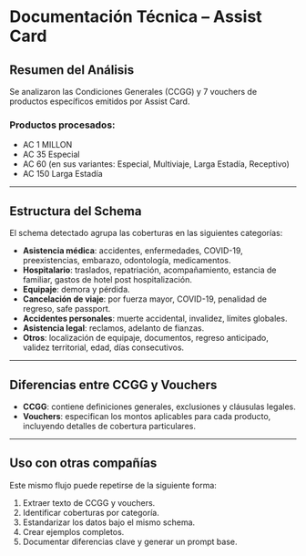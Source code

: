 # Documentación Técnica – Assist Card

## Resumen del Análisis

Se analizaron las Condiciones Generales (CCGG) y 7 vouchers de productos específicos emitidos por Assist Card.

### Productos procesados:
- AC 1 MILLON
- AC 35 Especial
- AC 60 (en sus variantes: Especial, Multiviaje, Larga Estadía, Receptivo)
- AC 150 Larga Estadía

---

## Estructura del Schema

El schema detectado agrupa las coberturas en las siguientes categorías:

- **Asistencia médica**: accidentes, enfermedades, COVID-19, preexistencias, embarazo, odontología, medicamentos.
- **Hospitalario**: traslados, repatriación, acompañamiento, estancia de familiar, gastos de hotel post hospitalización.
- **Equipaje**: demora y pérdida.
- **Cancelación de viaje**: por fuerza mayor, COVID-19, penalidad de regreso, safe passport.
- **Accidentes personales**: muerte accidental, invalidez, límites globales.
- **Asistencia legal**: reclamos, adelanto de fianzas.
- **Otros**: localización de equipaje, documentos, regreso anticipado, validez territorial, edad, días consecutivos.

---

## Diferencias entre CCGG y Vouchers

- **CCGG**: contiene definiciones generales, exclusiones y cláusulas legales.
- **Vouchers**: especifican los montos aplicables para cada producto, incluyendo detalles de cobertura particulares.

---

## Uso con otras compañías

Este mismo flujo puede repetirse de la siguiente forma:

1. Extraer texto de CCGG y vouchers.
2. Identificar coberturas por categoría.
3. Estandarizar los datos bajo el mismo schema.
4. Crear ejemplos completos.
5. Documentar diferencias clave y generar un prompt base.